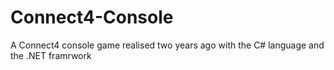 # Connect4-Console

A Connect4 console game realised two years ago with the C# language and the .NET framrwork
